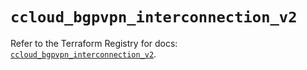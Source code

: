 # `ccloud_bgpvpn_interconnection_v2`

Refer to the Terraform Registry for docs: [`ccloud_bgpvpn_interconnection_v2`](https://registry.terraform.io/providers/sap-cloud-infrastructure/sci/2.2.1/docs/resources/ccloud_bgpvpn_interconnection_v2).
